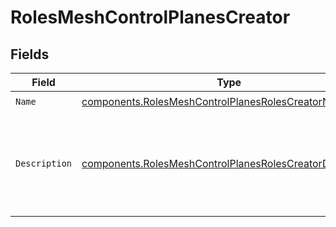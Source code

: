 # RolesMeshControlPlanesCreator


## Fields

| Field                                                                                                                                | Type                                                                                                                                 | Required                                                                                                                             | Description                                                                                                                          | Example                                                                                                                              |
| ------------------------------------------------------------------------------------------------------------------------------------ | ------------------------------------------------------------------------------------------------------------------------------------ | ------------------------------------------------------------------------------------------------------------------------------------ | ------------------------------------------------------------------------------------------------------------------------------------ | ------------------------------------------------------------------------------------------------------------------------------------ |
| `Name`                                                                                                                               | [components.RolesMeshControlPlanesRolesCreatorName](../../models/components/rolesmeshcontrolplanesrolescreatorname.md)               | :heavy_check_mark:                                                                                                                   | N/A                                                                                                                                  |                                                                                                                                      |
| `Description`                                                                                                                        | [components.RolesMeshControlPlanesRolesCreatorDescription](../../models/components/rolesmeshcontrolplanesrolescreatordescription.md) | :heavy_check_mark:                                                                                                                   | N/A                                                                                                                                  | This role grants access to create new Mesh control planes.                                                                           |